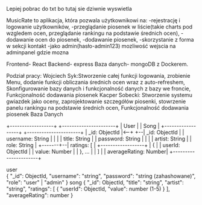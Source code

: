 Lepiej pobrac do txt bo tutaj sie dziwnie wyswietla

MusicRate to aplikacja, która pozwala użytkownikowi na:
-rejestrację i logowanie użytkowników,
-przeglądanie piosenek w liście(takie charts pod wzgledem ocen, przeglądanie rankingu na podstawie średnich ocen),
-dodawanie ocen do piosenek,
-dodawanie piosenek,
-skorzystanie z forma w sekcji kontakt
-jako admin(hasło-admin123) mozliwość wejscia na adminpanel gdzie mozna 


Frontend- React
Backend- express
Baza danych- mongoDB z Dockerem.


Podział pracy: 
Wojciech Syk:Stworzenie całej funkcji logowania, zrobienie Menu, dodanie funkcji obliczania średnich ocen wraz z auto-refreshem, Skonfigurowanie bazy danych i funkcjonalność danych z bazy we froncie, Funkcjonalność dodawania piosenek
Kacper Sobecki: Stworzenie systemu gwiazdek jako oceny, zaprojektowanie szczegółów piosenki, stowrzenie panelu rankingu na podstawie średnich ocen, Funkcjonalność dodawania piosenek
Baza Danych

+------------------+              +----------------------+
|     User         |              |        Song          |
+------------------+              +----------------------+
| _id: ObjectId    |<--+       +--| _id: ObjectId        |
| username: String |   |       |  | title: String        |
| password: String |   |       |  | artist: String       |
| role: String     |   +-------+--| ratings: [           |
+------------------+              |   {                  |
                                  |     userId: ObjectId |
                                  |     value: Number    |
                                  |   }, ...             |
                                  | ]                    |
                                  | averageRating: Number|
                                  +----------------------+

user                                                                                                                                          
{
  "_id": ObjectId,
  "username": "string",
  "password": "string (zahashowane)",
  "role": "user" | "admin"
}
song 
{
  "_id": ObjectId,
  "title": "string",
  "artist": "string",
  "ratings": [
    {
      "userId": ObjectId,
      "value": number (1-5)
    }
  ],
  "averageRating": number
}



